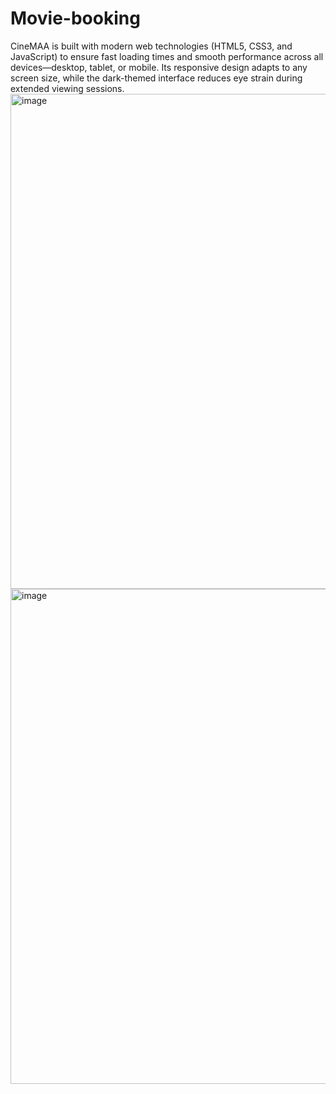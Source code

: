 # Movie-booking
CineMAA is built with modern web technologies (HTML5, CSS3, and JavaScript) to ensure fast loading times and smooth performance across all devices—desktop, tablet, or mobile. Its responsive design adapts to any screen size, while the dark-themed interface reduces eye strain during extended viewing sessions.
<img width="1822" height="792" alt="image" src="https://github.com/user-attachments/assets/c0773316-69ff-49b8-8638-67f4dae8a971" />
<img width="1822" height="792" alt="image" src="https://github.com/user-attachments/assets/4f36e5b3-49ce-4494-bd83-1979582fe7f4" />

